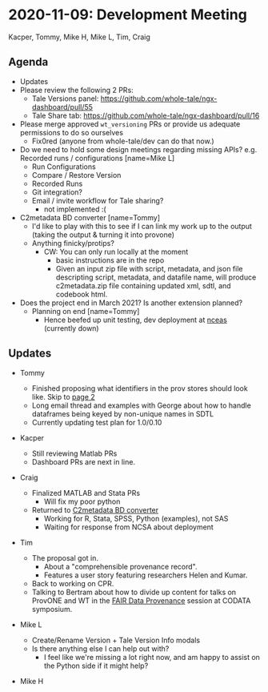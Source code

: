 2020-11-09: Development Meeting
===============================

Kacper, Tommy, Mike H, Mike L, Tim, Craig

Agenda
------
* Updates
* Please review the following 2 PRs:
    - Tale Versions panel: https://github.com/whole-tale/ngx-dashboard/pull/55
    - Tale Share tab: https://github.com/whole-tale/ngx-dashboard/pull/16
* Please merge approved `wt_versioning` PRs or provide us adequate permissions to do so ourselves
    * Fix0red (anyone from whole-tale/dev can do that now.)
* Do we need to hold some design meetings regarding missing APIs? e.g. Recorded runs / configurations [name=Mike L]
    - Run Configurations
    - Compare / Restore Version
    - Recorded Runs
    - Git integration?
    - Email / invite workflow for Tale sharing?
        - not implemented :(
* C2metadata BD converter [name=Tommy]
    * I'd like to play with this to see if I can link my work up to the output (taking the output & turning it into provone)
    * Anything finicky/protips?
        * CW: You can only run locally at the moment
            * basic instructions are in the repo
            * Given an input zip file with script, metadata, and json file descripting script, metadata, and datafile name, will produce c2metadata.zip file containing updated xml, sdtl, and codebook html.
* Does the project end in March 2021? Is another extension planned?
    * Planning on end [name=Tommy]
        * Hence beefed up unit testing, dev deployment at [nceas](http://wholetale-dev.nceas.ucsb.edu/) (currently down)

Updates
-------
* Tommy
    * Finished proposing what identifiers in the prov stores should look like. Skip to [page 2](https://docs.google.com/document/d/1q0Mnw4DYMuJvpSBWlvXDzSL46z-QWNu7agY9mh68QCU/edit?usp=sharing)
    * Long email thread and examples with George about how to handle dataframes being keyed by non-unique names in SDTL
    * Currently updating test plan for 1.0/0.10

* Kacper
    * Still reviewing Matlab PRs
    * Dashboard PRs are next in line.

* Craig
    * Finalized MATLAB and Stata PRs
        * Will fix my poor python
    * Returned to [C2metadata BD converter](https://gitlab.com/craig-willis/c2metadata-bd)
        * Working for R, Stata, SPSS, Python (examples), not SAS
        * Waiting for response from NCSA about deployment

* Tim
    * The proposal got in.
        * About a "comprehensible provenance record".
        * Features a user story featuring researchers Helen and Kumar.
    * Back to working on CPR.
    * Talking to Bertram about how to divide up content for talks on ProvONE and WT in the [FAIR Data Provenance](https://conference.codata.org/FAIRconvergence2020/sessions/260/) session at CODATA symposium.

* Mike L
    * Create/Rename Version + Tale Version Info modals
    * Is there anything else I can help out with?
        * I feel like we're missing a lot right now, and am happy to assist on the Python side if it might help?

* Mike H
